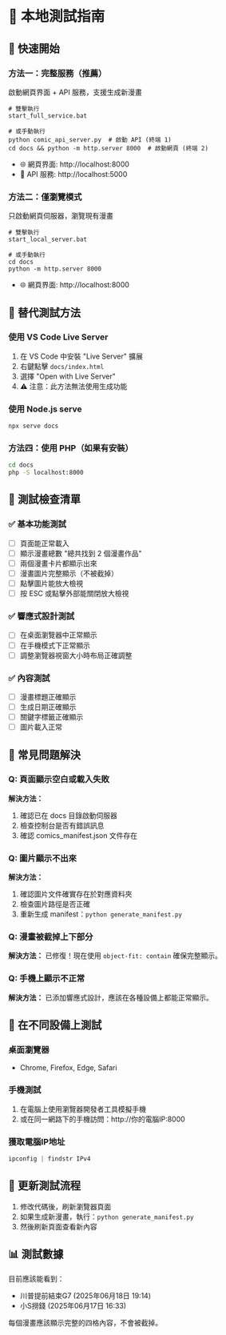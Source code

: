 # 📖 本地測試指南

## 🚀 快速開始

### 方法一：完整服務（推薦）
啟動網頁界面 + API 服務，支援生成新漫畫
```batch
# 雙擊執行
start_full_service.bat

# 或手動執行
python comic_api_server.py  # 啟動 API (終端 1)
cd docs && python -m http.server 8000  # 啟動網頁 (終端 2)
```
- 🌐 網頁界面: http://localhost:8000
- 🔧 API 服務: http://localhost:5000

### 方法二：僅瀏覽模式
只啟動網頁伺服器，瀏覽現有漫畫
```batch
# 雙擊執行
start_local_server.bat

# 或手動執行
cd docs
python -m http.server 8000
```
- 🌐 網頁界面: http://localhost:8000

## 🔧 替代測試方法

### 使用 VS Code Live Server
1. 在 VS Code 中安裝 "Live Server" 擴展
2. 右鍵點擊 `docs/index.html`
3. 選擇 "Open with Live Server"
4. ⚠️ 注意：此方法無法使用生成功能

### 使用 Node.js serve
```bash
npx serve docs
```

### 方法四：使用 PHP（如果有安裝）
```bash
cd docs
php -S localhost:8000
```

## 🧪 測試檢查清單

### ✅ 基本功能測試
- [ ] 頁面能正常載入
- [ ] 顯示漫畫總數 "總共找到 2 個漫畫作品"
- [ ] 兩個漫畫卡片都顯示出來
- [ ] 漫畫圖片完整顯示（不被截掉）
- [ ] 點擊圖片能放大檢視
- [ ] 按 ESC 或點擊外部能關閉放大檢視

### ✅ 響應式設計測試
- [ ] 在桌面瀏覽器中正常顯示
- [ ] 在手機模式下正常顯示
- [ ] 調整瀏覽器視窗大小時布局正確調整

### ✅ 內容測試
- [ ] 漫畫標題正確顯示
- [ ] 生成日期正確顯示
- [ ] 關鍵字標籤正確顯示
- [ ] 圖片載入正常

## 🐛 常見問題解決

### Q: 頁面顯示空白或載入失敗
**解決方法：**
1. 確認已在 docs 目錄啟動伺服器
2. 檢查控制台是否有錯誤訊息
3. 確認 comics_manifest.json 文件存在

### Q: 圖片顯示不出來
**解決方法：**
1. 確認圖片文件確實存在於對應資料夾
2. 檢查圖片路徑是否正確
3. 重新生成 manifest：`python generate_manifest.py`

### Q: 漫畫被截掉上下部分
**解決方法：**
已修復！現在使用 `object-fit: contain` 確保完整顯示。

### Q: 手機上顯示不正常
**解決方法：**
已添加響應式設計，應該在各種設備上都能正常顯示。

## 📱 在不同設備上測試

### 桌面瀏覽器
- Chrome, Firefox, Edge, Safari

### 手機測試
1. 在電腦上使用瀏覽器開發者工具模擬手機
2. 或在同一網路下的手機訪問：http://你的電腦IP:8000

### 獲取電腦IP地址
```powershell
ipconfig | findstr IPv4
```

## 🔄 更新測試流程

1. 修改代碼後，刷新瀏覽器頁面
2. 如果生成新漫畫，執行：`python generate_manifest.py`
3. 然後刷新頁面查看新內容

## 📊 測試數據

目前應該能看到：
- 川普提前結束G7 (2025年06月18日 19:14)
- 小S撈錢 (2025年06月17日 16:33)

每個漫畫應該顯示完整的四格內容，不會被截掉。
